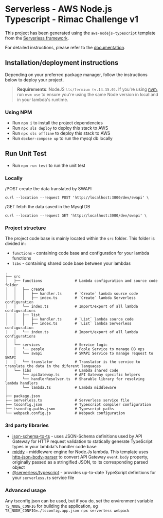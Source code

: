 # Serverless - AWS Node.js Typescript - Rimac Challenge v1

This project has been generated using the `aws-nodejs-typescript` template from the [Serverless framework](https://www.serverless.com/).

For detailed instructions, please refer to the [documentation](https://www.serverless.com/framework/docs/providers/aws/).

## Installation/deployment instructions

Depending on your preferred package manager, follow the instructions below to deploy your project.

> **Requirements**: NodeJS `lts/fermium (v.14.15.0)`. If you're using [nvm](https://github.com/nvm-sh/nvm), run `nvm use` to ensure you're using the same Node version in local and in your lambda's runtime.

### Using NPM

- Run `npm i` to install the project dependencies
- Run `npx sls deploy` to deploy this stack to AWS
- Run `npx sls offline` to deploy this stack to AWS
- Run `docker-compose up` to run the mysql db locally

## Run Unit Test
- Run `npm run test` to run the unit test


### Locally

/POST create the data translated by SWAPI

```
curl --location --request POST 'http://localhost:3000/dev/swapi' \
```

/GET fetch the data saved in the Mysql DB

```
curl --location --request GET 'http://localhost:3000/dev/swapi' \
```

### Project structure

The project code base is mainly located within the `src` folder. This folder is divided in:

- `functions` - containing code base and configuration for your lambda functions
- `libs` - containing shared code base between your lambdas

```
.
├── src
│   ├── functions               # Lambda configuration and source code folder
│   │   ├── create
│   │   │   ├── handler.ts      # `Create` lambda source code
│   │   │   ├── index.ts        # `Create` lambda Serverless configuration
│   │   └── index.ts            # Import/export of all lambda configurations
│   │   ├── list
│   │   │   ├── handler.ts      # `List` lambda source code
│   │   │   ├── index.ts        # `List` lambda Serverless configuration
│   │   └── index.ts            # Import/export of all lambda configurations
│   │
│   └── services                # Service logic
│   │   └── people              # Pople Service to manage DB ops
│   │   └── swapi               # SWAPI Service to manage request to SWAPI
│   │   └── translator          # Translator is the service to translate the data in the diferent languages
│   └── libs                    # Lambda shared code
│       └── apiGateway.ts       # API Gateway specific helpers
│       └── handlerResolver.ts  # Sharable library for resolving lambda handlers
│       └── lambda.ts           # Lambda middleware
│
├── package.json
├── serverless.ts               # Serverless service file
├── tsconfig.json               # Typescript compiler configuration
├── tsconfig.paths.json         # Typescript paths
└── webpack.config.js           # Webpack configuration
```

### 3rd party libraries

- [json-schema-to-ts](https://github.com/ThomasAribart/json-schema-to-ts) - uses JSON-Schema definitions used by API Gateway for HTTP request validation to statically generate TypeScript types in your lambda's handler code base
- [middy](https://github.com/middyjs/middy) - middleware engine for Node.Js lambda. This template uses [http-json-body-parser](https://github.com/middyjs/middy/tree/master/packages/http-json-body-parser) to convert API Gateway `event.body` property, originally passed as a stringified JSON, to its corresponding parsed object
- [@serverless/typescript](https://github.com/serverless/typescript) - provides up-to-date TypeScript definitions for your `serverless.ts` service file

### Advanced usage

Any tsconfig.json can be used, but if you do, set the environment variable `TS_NODE_CONFIG` for building the application, eg `TS_NODE_CONFIG=./tsconfig.app.json npx serverless webpack`
